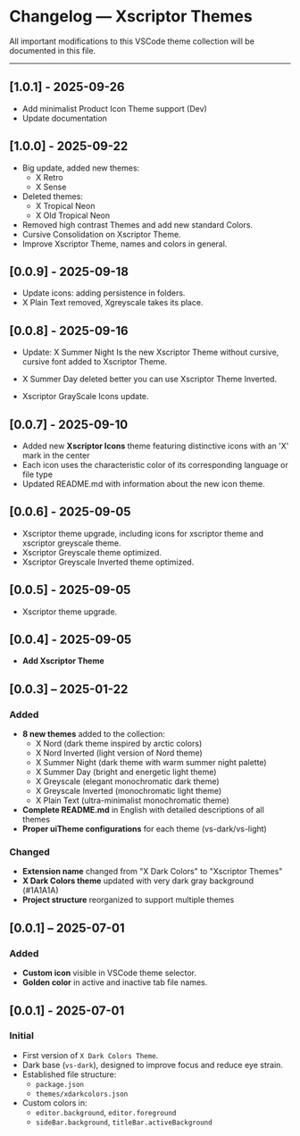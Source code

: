 # Changelog — Xscriptor Themes

All important modifications to this VSCode theme collection will be documented in this file.

---
## [1.0.1] - 2025-09-26
- Add minimalist Product Icon Theme support (Dev)
- Update documentation
## [1.0.0] - 2025-09-22
- Big update, added new themes:
  - X Retro
  - X Sense
- Deleted themes:
  - X Tropical Neon
  - X Old Tropical Neon
- Removed high contrast Themes and add new standard Colors.
- Cursive Consolidation on Xscriptor Theme.
- Improve Xscriptor Theme, names and colors in general.

## [0.0.9] - 2025-09-18
- Update icons: adding persistence in folders.
- X Plain Text removed, Xgreyscale takes its place.

## [0.0.8] - 2025-09-16
- Update: X Summer Night Is the new Xscriptor Theme without cursive, cursive font added to Xscriptor Theme.

- X Summer Day deleted better you can use Xscriptor Theme Inverted.

- Xscriptor GrayScale Icons update.

## [0.0.7] - 2025-09-10
- Added new **Xscriptor Icons** theme featuring distinctive icons with an 'X' mark in the center
- Each icon uses the characteristic color of its corresponding language or file type
- Updated README.md with information about the new icon theme.

## [0.0.6] - 2025-09-05
- Xscriptor theme upgrade, including icons for xscriptor theme and xscriptor greyscale theme.
- Xscriptor Greyscale theme optimized.
- Xscriptor Greyscale Inverted theme optimized.

## [0.0.5] - 2025-09-05
- Xscriptor theme upgrade.

## [0.0.4] - 2025-09-05
- **Add Xscriptor Theme**

## [0.0.3] – 2025-01-22
### Added
- **8 new themes** added to the collection:
  - X Nord (dark theme inspired by arctic colors)
  - X Nord Inverted (light version of Nord theme)
  - X Summer Night (dark theme with warm summer night palette)
  - X Summer Day (bright and energetic light theme)
  - X Greyscale (elegant monochromatic dark theme)
  - X Greyscale Inverted (monochromatic light theme)
  - X Plain Text (ultra-minimalist monochromatic theme)
- **Complete README.md** in English with detailed descriptions of all themes
- **Proper uiTheme configurations** for each theme (vs-dark/vs-light)
### Changed
- **Extension name** changed from "X Dark Colors" to "Xscriptor Themes"
- **X Dark Colors theme** updated with very dark gray background (#1A1A1A)
- **Project structure** reorganized to support multiple themes

## [0.0.1] – 2025-07-01
### Added
- **Custom icon** visible in VSCode theme selector.
- **Golden color** in active and inactive tab file names.

## [0.0.1] - 2025-07-01
### Initial
- First version of `X Dark Colors Theme`.
- Dark base (`vs-dark`), designed to improve focus and reduce eye strain.
- Established file structure:
  - `package.json`
  - `themes/xdarkcolors.json`
- Custom colors in:
  - `editor.background`, `editor.foreground`
  - `sideBar.background`, `titleBar.activeBackground`
